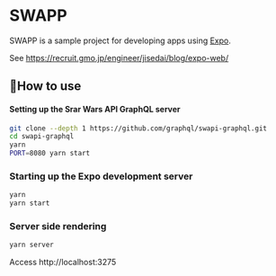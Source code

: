 # SWAPP

SWAPP is a sample project for developing apps using [Expo](https://expo.io/).

See https://recruit.gmo.jp/engineer/jisedai/blog/expo-web/

## 🚀How to use

#### Setting up the Srar Wars API GraphQL server

```sh
git clone --depth 1 https://github.com/graphql/swapi-graphql.git
cd swapi-graphql
yarn
PORT=8080 yarn start
```

### Starting up the Expo development server 

```sh
yarn
yarn start
```


### Server side rendering

```sh
yarn server
```
Access http://localhost:3275
